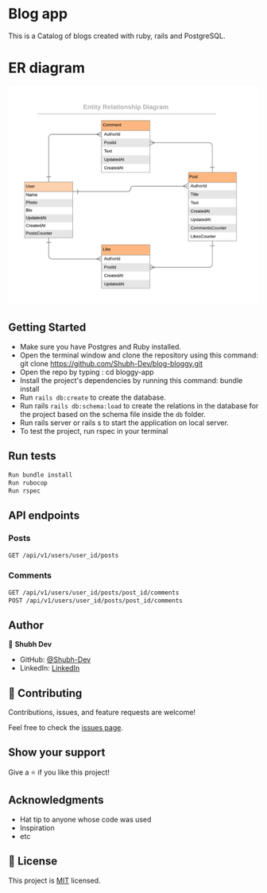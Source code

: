 # Blog app

This is a Catalog of blogs created with ruby, rails and PostgreSQL.

# ER diagram

<img src="./public/blog.png"></img>

## Getting Started

- Make sure you have Postgres and Ruby installed.
- Open the terminal window and clone the repository using this command: git clone https://github.com/Shubh-Dev/blog-bloggy.git
- Open the repo by typing : cd bloggy-app
- Install the project's dependencies by running this command: bundle install
- Run `rails db:create` to create the database.
- Run rails `rails db:schema:load` to create the relations in the database for the project based on the schema file inside the `db` folder. 
- Run rails server or rails s to start the application on local server.
- To test the project, run rspec in your terminal

## Run tests
    Run bundle install
    Run rubocop
    Run rspec

## API endpoints

### Posts
    GET /api/v1/users/user_id/posts

### Comments
    GET /api/v1/users/user_id/posts/post_id/comments
    POST /api/v1/users/user_id/posts/post_id/comments
    
## Author

👤 **Shubh Dev**

- GitHub: [@Shubh-Dev](https://github.com/Shubh-Dev) 
- LinkedIn: [LinkedIn](https://www.linkedin.com/in/shubhscb/)


## 🤝 Contributing

Contributions, issues, and feature requests are welcome!

Feel free to check the [issues page](../../issues/).

## Show your support

Give a ⭐️ if you like this project!

## Acknowledgments

- Hat tip to anyone whose code was used
- Inspiration
- etc

## 📝 License

This project is [MIT](./LICENSE.md) licensed.
